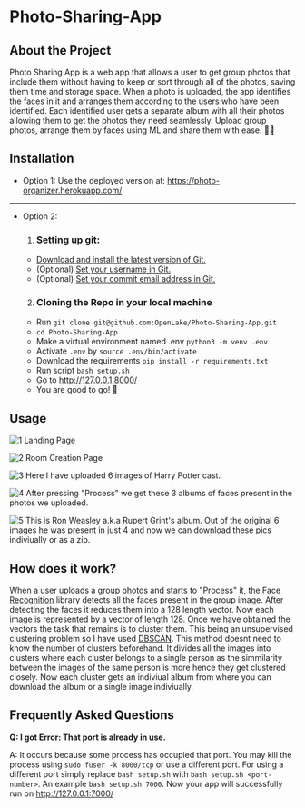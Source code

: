 # Photo-Sharing-App

## About the Project
Photo Sharing App is a web app that allows a user to get group photos that include them without having to keep or sort through all of the photos, saving them time and
storage space. When a photo is uploaded, the app identifies the faces in it and arranges them according to the users who have been identified. Each identified user gets
a separate album with all their photos allowing them to get the photos they need seamlessly.
Upload group photos, arrange them by faces using ML and share them with ease. 🤳🤖

## Installation
- Option 1: Use the deployed version at: https://photo-organizer.herokuapp.com/
-----------------------------------------------------
- Option 2: 
    1. ### Setting up git:
    - [Download and install the latest version of Git.](https://git-scm.com/downloads)
    - (Optional) [Set your username in Git.](https://help.github.com/articles/setting-your-username-in-git)
    - (Optional) [Set your commit email address in Git.](https://help.github.com/articles/setting-your-commit-email-address-in-git)
    2. ### Cloning the Repo in your local machine
    - Run ``git clone git@github.com:OpenLake/Photo-Sharing-App.git``
    - ``cd Photo-Sharing-App``
    - Make a virtual environment named .env ``python3 -m venv .env``
    - Activate ``.env`` by ``source .env/bin/activate``
    - Download the requirements ``pip install -r requirements.txt``
    - Run script ``bash setup.sh``
    - Go to  http://127.0.0.1:8000/
    - You are good to go! 🤘

## Usage
![1](https://user-images.githubusercontent.com/72318258/150670154-05acfa34-7ffd-4bcb-a790-219501713454.png)
Landing Page


![2](https://user-images.githubusercontent.com/72318258/150670156-99289a1b-0606-4f3f-b438-82596afbc1b8.png)
Room Creation Page


![3](https://user-images.githubusercontent.com/72318258/150670158-1e18c160-9a04-4412-999a-051e228887cc.png)
Here I have uploaded 6 images of Harry Potter cast.


![4](https://user-images.githubusercontent.com/72318258/150670161-1a04b223-aa9a-4b64-a66d-822e5384fddf.png)
After pressing "Process" we get these 3 albums of faces present in the photos we uploaded.


![5](https://user-images.githubusercontent.com/72318258/150670162-4a8ae9d4-34a3-4c25-8e64-8442c0cd36ba.png)
This is Ron Weasley a.k.a Rupert Grint's album. Out of the original 6 images he was present in just 4 and now we can download these pics indiviually or as a zip.

## How does it work?

When a user uploads a group photos and starts to "Process" it, the [Face Recognition](https://github.com/ageitgey/face_recognition) library detects all the faces present in the group image. After detecting the faces it reduces them into a 128 length vector. Now each image is represented by a vector of length 128. Once we have obtained the vectors the task that remains is to cluster them. This being an unsupervised clustering problem so I have used [DBSCAN](https://scikit-learn.org/stable/modules/generated/sklearn.cluster.DBSCAN.html). This method doesnt need to know the number of clusters beforehand. It divides all the images into clusters where each cluster belongs to a single person as the simmilarity between the images of the same person is more hence they get clustered closely. Now each cluster gets an indiviual album from where you can download the album or a single image indiviually.


## Frequently Asked Questions

**Q: I got Error: That port is already in use.**

A: It occurs because some process has occupied that port. You may kill the process using ``sudo fuser -k 8000/tcp`` or use a different port. For using a different port simply replace ``bash setup.sh`` with ``bash setup.sh <port-number>``. An example ``bash setup.sh 7000``. Now your app will successfully run on http://127.0.0.1:7000/


